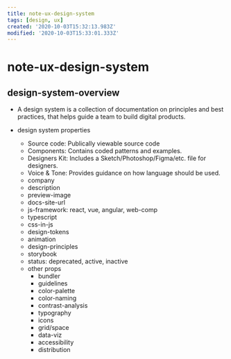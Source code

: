 ```yaml
---
title: note-ux-design-system
tags: [design, ux]
created: '2020-10-03T15:32:13.983Z'
modified: '2020-10-03T15:33:01.333Z'
---
```


# note-ux-design-system

## design-system-overview

- A design system is a collection of documentation on principles and best practices, that helps guide a team to build digital products.

- design system properties
  - Source code: Publically viewable source code
  - Components: Contains coded patterns and examples.
  - Designers Kit: Includes a Sketch/Photoshop/Figma/etc. file for designers.
  - Voice & Tone: Provides guidance on how language should be used.
  - company
  - description
  - preview-image
  - docs-site-url
  - js-framework: react, vue, angular, web-comp
  - typescript
  - css-in-js
  - design-tokens
  - animation
  - design-principles
  - storybook
  - status: deprecated, active, inactive
  - other props
    - bundler
    - guidelines
    - color-palette
    - color-naming
    - contrast-analysis
    - typography
    - icons
    - grid/space
    - data-viz
    - accessibility
    - distribution
